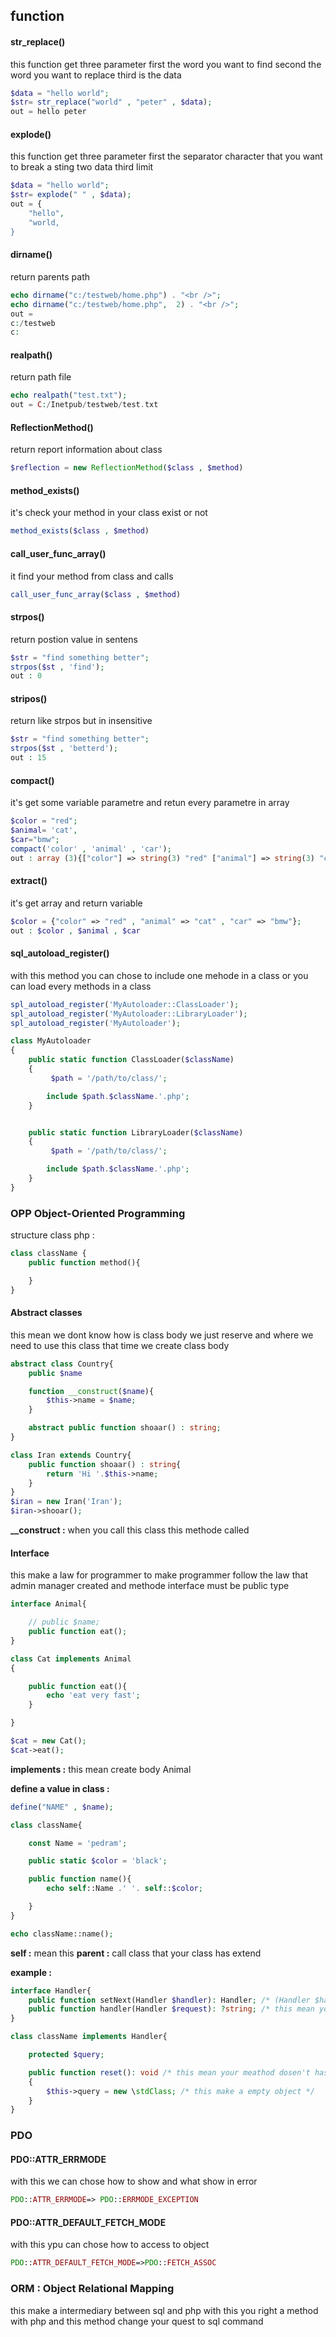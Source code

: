 ## **function**

#### **str_replace()**
this function get three parameter first the word you want to find second the word you want to replace third is the data
```php
$data = "hello world";
$str= str_replace("world" , "peter" , $data);
out = hello peter
```

#### **explode()**
this function get three parameter first the separator character that you want to break a sting two data third limit
```php
$data = "hello world";
$str= explode(" " , $data);
out = {
    "hello",
    "world,
}
```

#### **dirname()**
return parents path
```php
echo dirname("c:/testweb/home.php") . "<br />";
echo dirname("c:/testweb/home.php",  2) . "<br />";
out =
c:/testweb
c:
```

#### **realpath()**
return path file
```php
echo realpath("test.txt");
out = C:/Inetpub/testweb/test.txt
```

#### **ReflectionMethod()**
return report information about class
```php
$reflection = new ReflectionMethod($class , $method)
```

#### **method_exists()**
it's check your method in your class exist or not
```php
method_exists($class , $method)
```

#### **call_user_func_array()**
it find your method from class and calls
```php
call_user_func_array($class , $method)
```

#### **strpos()**
return postion value in sentens
```php
$str = "find something better";
strpos($st , 'find');
out : 0
```

#### **stripos()**
return like strpos but in insensitive
```php
$str = "find something better";
strpos($st , 'betterd');
out : 15
```

#### **compact()**
it's get some variable parametre and retun every parametre in array 
```php
$color = "red";
$animal= 'cat',
$car="bmw";
compact('color' , 'animal' , 'car');
out : array (3){["color"] => string(3) "red" ["animal"] => string(3) "cat" ["car"] => string(3) "bmw"} 
```

#### **extract()**
it's get array and return variable
```php
$color = {"color" => "red" , "animal" => "cat" , "car" => "bmw"};
out : $color , $animal , $car
```

#### **sql_autoload_register()**
with this method you can chose to include one mehode in a class or you can load every methods in a class
```php
spl_autoload_register('MyAutoloader::ClassLoader');
spl_autoload_register('MyAutoloader::LibraryLoader');
spl_autoload_register('MyAutoloader');

class MyAutoloader
{
    public static function ClassLoader($className)
    {
         $path = '/path/to/class/';

        include $path.$className.'.php';
    }


    public static function LibraryLoader($className)
    {
         $path = '/path/to/class/';

        include $path.$className.'.php';
    }
}
```

### OPP Object-Oriented Programming
structure class php :
```php
class className {
    public function method(){

    }
}
```

#### Abstract classes
this mean we dont know how is class body we just reserve and where we need to use this class that time we create class body 
```php
abstract class Country{
    public $name

    function __construct($name){ 
        $this->name = $name;
    }

    abstract public function shoaar() : string;
}

class Iran extends Country{
    public function shoaar() : string{
        return 'Hi '.$this->name; 
    }
}
$iran = new Iran('Iran');
$iran->shooar();
```
**__construct :** when you call this class this methode called

#### Interface
this make a law for programmer to make programmer follow the law that admin manager created and methode  interface must be public type
```php
interface Animal{

    // public $name;
    public function eat();
}

class Cat implements Animal
{

    public function eat(){
        echo 'eat very fast';
    }

}

$cat = new Cat();
$cat->eat();
```
**implements :** this mean create body Animal

**define a value in class :**
```php
define("NAME" , $name);

class className{

    const Name = 'pedram';

    public static $color = 'black';

    public function name(){
        echo self::Name .' '. self::$color;

    }
}

echo className::name();
```
**self :** mean this
**parent :** call class that your class has extend

**example :** 
```php
interface Handler{
    public function setNext(Handler $handler): Handler; /* (Handler $handler) this mean you property in object of ypur class and (): Handler mean your output ,ust be object of ypur class in otherway this mean you say what type is your output*/
    public function handler(Handler $request): ?string; /* this mean your output can be string or null */
}

class className implements Handler{

    protected $query;

    public function reset(): void /* this mean your meathod dosen't has output */
    {
        $this->query = new \stdClass; /* this make a empty object */
    }
}
```



### PDO

#### **PDO::ATTR_ERRMODE**
with this we can chose how to show and what show in error
```php
PDO::ATTR_ERRMODE=> PDO::ERRMODE_EXCEPTION
```
#### **PDO::ATTR_DEFAULT_FETCH_MODE**
with this ypu can chose how to access to object
```php
PDO::ATTR_DEFAULT_FETCH_MODE=>PDO::FETCH_ASSOC
```

### ORM : Object Relational Mapping
this make a intermediary between sql and php with this you right a method with php and this method change your quest to sql command
